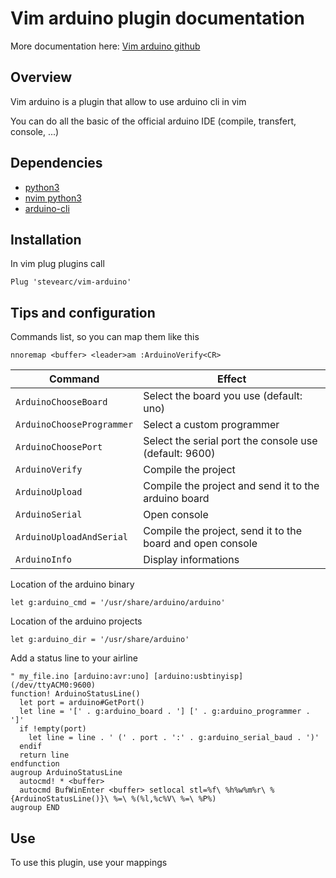 # Vim arduino plugin documentation

More documentation here: [Vim arduino github](https://github.com/stevearc/vim-arduino)

## Overview

Vim arduino is a plugin that allow to use arduino cli in vim

You can do all the basic of the official arduino IDE (compile, transfert, console, ...)

## Dependencies

- [python3](https://www.python.org/downloads/)
- [nvim python3](../../doc/dotfiles/softwares_installations.md#pip-installations)
- [arduino-cli](https://arduino.github.io/arduino-cli/latest/installation/)

## Installation

In vim plug plugins call

```vim
Plug 'stevearc/vim-arduino'
```

## Tips and configuration

Commands list, so you can map them like this

```vim
nnoremap <buffer> <leader>am :ArduinoVerify<CR>
```

|Command                  |Effect                                                    |
|-------------------------|----------------------------------------------------------|
|`ArduinoChooseBoard`     |Select the board you use (default: uno)                   |
|`ArduinoChooseProgrammer`|Select a custom programmer                                |
|`ArduinoChoosePort`      |Select the serial port the console use (default: 9600)    |
|`ArduinoVerify`          |Compile the project                                       |
|`ArduinoUpload`          |Compile the project and send it to the arduino board      |
|`ArduinoSerial`          |Open console                                              |
|`ArduinoUploadAndSerial` |Compile the project, send it to the board and open console|
|`ArduinoInfo`            |Display informations                                      |

Location of the arduino binary

```vim
let g:arduino_cmd = '/usr/share/arduino/arduino'
```

Location of the arduino projects

```vim
let g:arduino_dir = '/usr/share/arduino'
```

Add a status line to your airline

```vim
" my_file.ino [arduino:avr:uno] [arduino:usbtinyisp] (/dev/ttyACM0:9600)
function! ArduinoStatusLine()
  let port = arduino#GetPort()
  let line = '[' . g:arduino_board . '] [' . g:arduino_programmer . ']'
  if !empty(port)
    let line = line . ' (' . port . ':' . g:arduino_serial_baud . ')'
  endif
  return line
endfunction
augroup ArduinoStatusLine
  autocmd! * <buffer>
  autocmd BufWinEnter <buffer> setlocal stl=%f\ %h%w%m%r\ %{ArduinoStatusLine()}\ %=\ %(%l,%c%V\ %=\ %P%)
augroup END
```

## Use

To use this plugin, use your mappings
